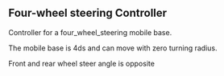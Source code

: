 ## Four-wheel steering Controller ##

Controller for a four_wheel_steering mobile base.

The mobile base is 4ds and can move with zero turning radius. 

Front and rear wheel steer angle is opposite


